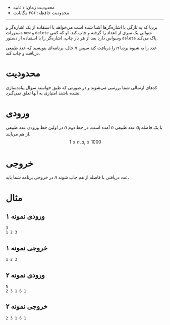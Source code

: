 [_metadata_:id]:- "new-and-delete"
[_metadata_:title]:- "درج و حذف"
[_metadata_:level]:- "easy"
[_metadata_:author]:- "محمدامین عباسی"
[_metadata_:series]:- "pointers-and-dynamic-arrays"

+ محدودیت زمان: ۱ ثانیه
+ محدودیت حافظه: ۲۵۶ مگابایت

----------

بردیا که به تازگی با اشاره‌گرها آشنا شده است می‌خواهد با استفاده از یک اشاره‌گر و دستورات `new` و `delete` متوالی یک سری از اعداد را گرفته و چاپ کند. او که کمی وسواس دارد بعد از هر بار چاپ، اشاره‌گر را با استفاده از دستور `delete` پاک می‌کند. ‍‍‍‍

حال، برنامه‌ای بنویسید که عدد طبیعی $n$ را دریافت کند سپس $n$ عدد را به شیوه بردیا دریافت و چاپ کند.

# محدودیت

کدهای ارسالی شما بررسی می‌شوند و در صورتی که طبق خواسته سوال پیاده‌سازی نشده باشند امتیازی به آنها تعلق نمی‌گیرد.

# ورودی

در اولین خط ورودی عدد طبیعی $n$ آمده است. در خط دوم $n$ عدد طبیعی $a_i$ با یک فاصله از هم می‌آیند.
 $$1 \le n, a_i \le 1000$$
# خروجی

در خروجی برنامه شما باید $n$ عدد دریافتی با فاصله از هم چاپ شوند.

# مثال
## ورودی نمونه ۱
```
3
1 2 3
```


## خروجی نمونه ۱
```
1 2 3
```

## ورودی نمونه ۲
```
5
2 3 1 6 1
```


## خروجی نمونه ۲
```
2 3 1 6 1
```

